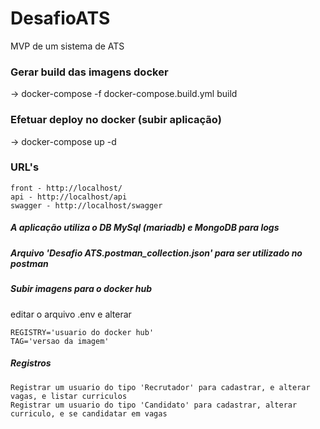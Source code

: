 # DesafioATS
MVP de um sistema de ATS

### Gerar build das imagens docker
-> docker-compose -f docker-compose.build.yml build

### Efetuar deploy no docker (subir aplicação)
-> docker-compose up -d

### URL's
```
front - http://localhost/
api - http://localhost/api
swagger - http://localhost/swagger
```

##### A aplicação utiliza o DB MySql (mariadb) e MongoDB para logs


##### Arquivo 'Desafio ATS.postman_collection.json' para ser utilizado no postman


##### Subir imagens para o docker hub
editar o arquivo .env e alterar 
```
REGISTRY='usuario do docker hub'
TAG='versao da imagem'
```

##### Registros
```
Registrar um usuario do tipo 'Recrutador' para cadastrar, e alterar vagas, e listar curriculos
Registrar um usuario do tipo 'Candidato' para cadastrar, alterar curriculo, e se candidatar em vagas
```

